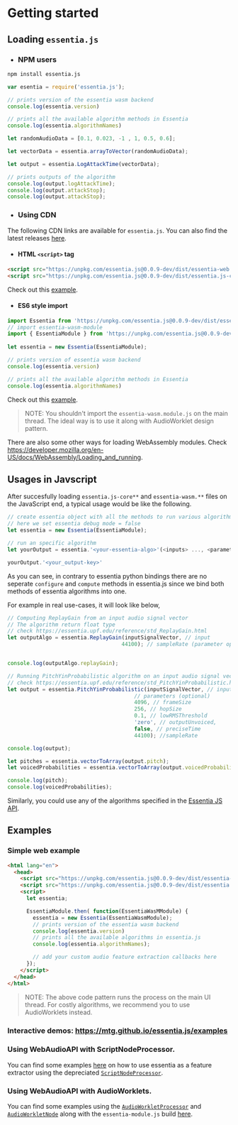 # Getting started

## Loading `essentia.js`

 - ### NPM users

```bash
npm install essentia.js
```

```javascript
var esentia = require('essentia.js');

// prints version of the essentia wasm backend
console.log(essentia.version)

// prints all the available algorithm methods in Essentia
console.log(essentia.algorithmNames)

let randomAudioData = [0.1, 0.023, -1 , 1, 0.5, 0.6];

let vectorData = essentia.arrayToVector(randomAudioData);

let output = essentia.LogAttackTime(vectorData);

// prints outputs of the algorithm
console.log(output.logAttackTime);
console.log(output.attackStop);
console.log(output.attackStop);
```

- ### Using CDN 

The following CDN links are available for `essentia.js`. You can also find the latest releases [here](https://github.com/MTG/essentia.js/releases).
  
- #### HTML `<script>` tag

```html
<script src="https://unpkg.com/essentia.js@0.0.9-dev/dist/essentia-web.wasm.js"></script>
<script src="https://unpkg.com/essentia.js@0.0.9-dev/dist/essentia.js-core.js"></script>
```
Check out this [example](../examples/script-node-processor/example.html). 

- #### ES6 style import

```javascript
import Essentia from 'https://unpkg.com/essentia.js@0.0.9-dev/dist/essentia.js-core.esjs';
// import essentia-wasm-module
import { EssentiaModule } from 'https://unpkg.com/essentia.js@0.0.9-dev/dist/essentia-wasm.module.js';
  
let essentia = new Essentia(EssentiaModule);

// prints version of essentia wasm backend
console.log(essentia.version)

// prints all the available algorithm methods in Essentia
console.log(essentia.algorithmNames)
```

Check out this [example](../examples/audio-worklets/essentia-worklet-processor.js).

> NOTE: You shouldn't import the `essentia-wasm.module.js` on the main thread. The ideal way is to use it along with AudioWorklet design pattern.

  There are also some other ways for loading WebAssembly modules. Check https://developer.mozilla.org/en-US/docs/WebAssembly/Loading_and_running.


## Usages in Javscript

After succesfully loading `essentia.js-core**` and `essentia-wasm.**` files on the JavaScript end, a typical usage would be like the following.

```javascript
// create essentia object with all the methods to run various algorithms
// here we set essentia debug mode = false
let essentia = new Essentia(EssentiaModule);

// run an specific algorithm
let yourOutput = essentia.'<your-essentia-algo>'(<inputs> ..., <parameters> (optional)...);

yourOutput.'<your_output-key>'
```

As you can see, in contrary to essentia python bindings there are no seperate `configure` and `compute` methods in essentia.js since we bind both methods of essentia algorithms into one.

For example in real use-cases, it will look like below,

```javascript
// Computing ReplayGain from an input audio signal vector
// The algorithm return float type
// check https://essentia.upf.edu/reference/std_ReplayGain.html
let outputAlgo = essentia.ReplayGain(inputSignalVector, // input
                                    44100); // sampleRate (parameter optional)


console.log(outputAlgo.replayGain);

// Running PitchYinProbabilistic algorithm on an input audio signal vector
// check https://essentia.upf.edu/reference/std_PitchYinProbabilistic.html
let output = essentia.PitchYinProbabilistic(inputSignalVector, // input
                                        // parameters (optional)
                                        4096, // frameSize
                                        256, // hopSize
                                        0.1, // lowRMSThreshold
                                        'zero', // outputUnvoiced,
                                        false, // preciseTime
                                        44100); //sampleRate

console.log(output);

let pitches = essentia.vectorToArray(output.pitch);
let voicedProbabilities = essentia.vectorToArray(output.voicedProbabilities);

console.log(pitch);
console.log(voicedProbabilities);
```

Similarly, you could use any of the algorithms specified in the [Essentia JS API]().


## Examples

### Simple web example 

```html
<html lang="en">
  <head>
    <script src="https://unpkg.com/essentia.js@0.0.9-dev/dist/essentia-wasm.web.js"></script>
    <script src="https://unpkg.com/essentia.js@0.0.9-dev/dist/essentia.js-core.js"></script>
    <script>
      let essentia;

      EssentiaModule.then( function(EssentiaWasMModule) {
        essentia = new Essentia(EssentiaWasmModule);
        // prints version of the essentia wasm backend
        console.log(essentia.version)
        // prints all the available algorithms in essentia.js 
        console.log(essentia.algorithmNames);

        // add your custom audio feature extraction callbacks here
      });
    </script>
  </head>
</html>
```
> NOTE: The above code pattern runs the process on the main UI thread. For costly algorithms, we recommend you to use AudioWorklets instead. 

### Interactive demos: https://mtg.github.io/essentia.js/examples

### Using WebAudioAPI with ScriptNodeProcessor.

You can find some examples [here](https://github.com/MTG/essentia.js/tree/module/examples/script-node-processor) on how to use essentia as a feature extractor using the depreciated [`ScriptNodeProcessor`](https://developer.mozilla.org/en-US/docs/Web/API/ScriptProcessorNode).

### Using WebAudioAPI with AudioWorklets.

You can find some examples using the [`AudioWorkletProcessor`](https://developer.mozilla.org/en-US/docs/Web/API/AudioWorkletProcessor) and [`AudioWorkletNode`](https://developer.mozilla.org/en-US/docs/Web/API/AudioWorkletNode) along with the `essentia-module.js` build [here](https://github.com/MTG/essentia.js/tree/module/examples/audio-worklets).

&nbsp;